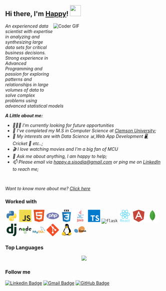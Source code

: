 ## Hi there, I'm [Happy](http://happysisodia.github.io/)! <img src="https://raw.githubusercontent.com/TheDudeThatCode/TheDudeThatCode/master/Assets/Hi.gif" width=35 height=35>


<img align="right" alt="Coder GIF" height=250 width=350 src="https://i.pinimg.com/originals/e4/26/70/e426702edf874b181aced1e2fa5c6cde.gif" />

<p>
  <em> 
    An experienced data scientist with expertise in analyzing and synthesizing large data sets for critical business decisions. Strong experience in Advanced Programming and passion for exploring patterns and relationships in large volumes of data to solve complex problems using advanced statistical models
    
  </em>
 </p>


<em>
  
**A Little about me:**

- 👨🏽‍💻 I’m currently looking for future opportunities 
- 💼 I've completed my M.S in Computer Science at [Clemson University](http://www.clemson.edu/);
- 🤔 My interests are with Data Science 📊,Web App Development 🖥️, Cricket 🏏 etc..;
- 🎬 I love watching movies and I'm a big fan of MCU <img src="https://www.pngfind.com/pngs/m/173-1737725_captain-americas-shield-hd-png-download.png" width=15 height=15>
- 💬 Ask me about anything, I am happy to help;
- 📫 Please email via happy.a.sisodia@gmail.com or ping me on [LinkedIn](https://www.linkedin.com/in/happysisodia/) to reach me;
<br/> 

Want to know more about me? [Click here](http://happysisodia.github.io/) 
</em>

### Worked with 

<code><img height="40" src="https://raw.githubusercontent.com/devicons/devicon/master/icons/python/python-original.svg" title="python"></code>
<code><img height="40" src="https://raw.githubusercontent.com/devicons/devicon/master/icons/javascript/javascript-original.svg" title="javascript"></code>
<code><img height="40" src="https://raw.githubusercontent.com/devicons/devicon/master/icons/html5/html5-original.svg" title="html5"></code>
<code><img height="40" src="https://raw.githubusercontent.com/devicons/devicon/master/icons/php/php-plain.svg" title="php"></code>
<code><img height="40" src="https://raw.githubusercontent.com/devicons/devicon/master/icons/css3/css3-original-wordmark.svg" title="css3"></code>
<code><img height="40" src="https://raw.githubusercontent.com/devicons/devicon/master/icons/java/java-original-wordmark.svg" title="java"></code>
<code><img height="40" src="https://raw.githubusercontent.com/devicons/devicon/master/icons/typescript/typescript-plain.svg" title="typescript"></code>
<code><img height="40" src="https://www.vectorlogo.zone/logos/pocoo_flask/pocoo_flask-icon.svg" title="flask"></code>
<code><img height="40" src="https://raw.githubusercontent.com/devicons/devicon/master/icons/react/react-original-wordmark.svg" title="react"></code>
<code><img height="40" src="https://raw.githubusercontent.com/devicons/devicon/master/icons/angularjs/angularjs-plain.svg" title="angular"></code>
<code><img height="40" src="https://raw.githubusercontent.com/devicons/devicon/master/icons/mongodb/mongodb-original.svg" title="mongodb"></code>
<code><img height="40" src="https://raw.githubusercontent.com/devicons/devicon/master/icons/django/django-plain.svg" title="django"></code>
<code><img height="40" src="https://raw.githubusercontent.com/devicons/devicon/master/icons/nodejs/nodejs-original-wordmark.svg" title="node.js"></code>
<code><img height="40" src="https://raw.githubusercontent.com/devicons/devicon/master/icons/mysql/mysql-original-wordmark.svg" title="mysql"></code>
<code><img height="40" src="https://raw.githubusercontent.com/devicons/devicon/master/icons/git/git-original.svg" title="git"></code>
<code><img height="40" src="https://raw.githubusercontent.com/devicons/devicon/master/icons/linux/linux-original.svg" title="linux"></code>
<code><img height="40" src="https://raw.githubusercontent.com/github/explore/80688e429a7d4ef2fca1e82350fe8e3517d3494d/topics/scikit-learn/scikit-learn.png" title="sklearn"></code>

### Top Languages

<p align="center">
<a href = "https://github.com/happysisodia">
  <img src="https://github-readme-stats-aj8vj7k8x.vercel.app/api/top-langs/?username=happysisodia&layout=compact&title_color=ffc857&icon_color=8ac926&text_color=daf7dc&bg_color=151515&card_width=400">
</a>
</p>

### Follow me

[![Linkedin Badge](https://img.shields.io/badge/-Happy%20Sisodia-blue?style=flat-circle&logo=Linkedin&logoColor=white&link=https://www.linkedin.com/in/happysisodia/)](https://www.linkedin.com/in/happysisodia/) 
[![Gmail Badge](https://img.shields.io/badge/-@happySisodia-d54b3d?style=flat-circle&labelColor=d54b3d&logo=gmail&logoColor=white&link=mailto:happy.a.sisodia@gmail.com)](mailto:happy.a.sisodia@gmail.com)
[![GitHub Badge](https://img.shields.io/badge/-@HappySisodia-24292e?style=flat-circle&labelColor=24292e&logo=github&logoColor=white&link=https://github.com/happysisodia)](https://github.com/happysisodia)
